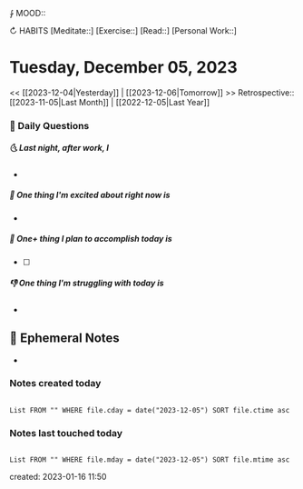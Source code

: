 ⨑ MOOD::

↻ HABITS
[Meditate::]
[Exercise::]
[Read::]
[Personal Work::]

# Tuesday, December 05, 2023

\<\< [[2023-12-04|Yesterday]] | [[2023-12-06|Tomorrow]] >>
Retrospective:: [[2023-11-05|Last Month]] | [[2022-12-05|Last Year]]

### 📅 Daily Questions

##### 🌜 Last night, after work, I

-

##### 🙌 One thing I'm excited about right now is

-

##### 🚀 One+ thing I plan to accomplish today is

- [ ]

##### 👎 One thing I'm struggling with today is

-

## 📝 Ephemeral Notes

-

### Notes created today

```dataview

List FROM "" WHERE file.cday = date("2023-12-05") SORT file.ctime asc

```

### Notes last touched today

```dataview

List FROM "" WHERE file.mday = date("2023-12-05") SORT file.mtime asc

```

created: 2023-01-16 11:50
